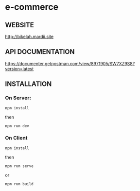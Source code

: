 # e-commerce

## WEBSITE

http://bikelah.mardii.site

## API DOCUMENTATION

https://documenter.getpostman.com/view/8971905/SW7XZ9S8?version=latest

## INSTALLATION

### On Server: 

``` npm install ```

then

``` npm run dev ```


### On Client

``` npm install ```

then

``` npm run serve ``` 

or 

``` npm run build ```

